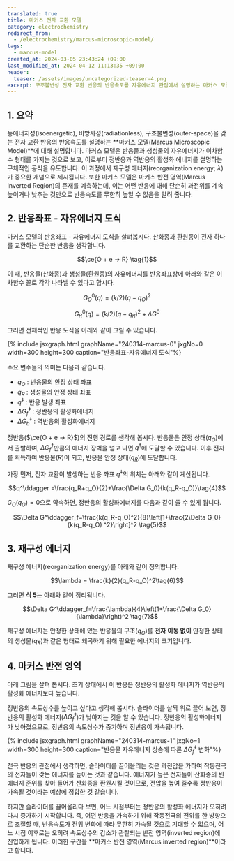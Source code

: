 ```yaml
---
translated: true
title: 마커스 전자 교환 모델
category: electrochemistry
redirect_from:
  - /electrochemistry/marcus-microscopic-model/
tags:
  - marcus-model
created_at: 2024-03-05 23:43:24 +09:00
last_modified_at: 2024-04-12 11:13:35 +09:00
header:
  teaser: /assets/images/uncategorized-teaser-4.png
excerpt: 구조불변성 전자 교환 반응의 반응속도를 자유에너지 관점에서 설명하는 마커스 모델 (Marcus model) 정리
---
```


## 1. 요약

등에너지성(isoenergetic), 비방사성(radiationless), 구조불변성(outer-space)을 갖는 전자 교환 반응의 반응속도를 설명하는 **마커스 모델(Marcus Microscopic Model)**에 대해 설명합니다.  마커스 모델은 반응물과 생성물의 자유에너지가 이차함수 형태를 가지는 것으로 보고, 이로부터 정반응과 역반응의 활성화 에너지를 설명하는 구체적인 공식을 유도합니다.  이 과정에서 재구성 에너지(reorganization energy; $\lambda$)가 중요한 개념으로 제시됩니다.  또한 마커스 모델은 마커스 반전 영역(Marcus Inverted Region)의 존재를 예측하는데, 이는 어떤 반응에 대해 단순히 과전위를 계속 높이거나 낮추는 것만으로 반응속도를 무한히 높일 수 없음을 알려 줍니다.

## 2. 반응좌표 - 자유에너지 도식

마커스 모델의 반응좌표 - 자유에너지 도식을 살펴봅시다.  산화종과 환원종이 전자 하나를 교환하는 단순한 반응을 생각합니다.

$$\ce{O + e -> R} \tag{1}$$

이 때, 반응물(산화종)과 생성물(환원종)의 자유에너지를 반응좌표상에 아래와 같은 이차함수 꼴로 각각 나타낼 수 있다고 합시다.

$$G^{0}_{O}(q)=(k/2)(q-q_O)^2 \tag{2}$$

$$G^{0}_{R}(q)=(k/2)(q-q_R)^2+\Delta G^0 \tag{3}$$

그러면 전체적인 반응 도식을 아래와 같이 그릴 수 있습니다.

{% include jsxgraph.html graphName="240314-marcus-0" jxgNo=0 width=300 height=300 caption="반응좌표-자유에너지 도식"%}

주요 변수들의 의미는 다음과 같습니다.

- $q_O$ : 반응물의 안정 상태 좌표
- $q_R$ : 생성물의 안정 상태 좌표
- $q^\ddagger$ : 반응 발생 좌표
- $\Delta G^\ddagger_f$ : 정반응의 활성화에너지
- $\Delta G^\ddagger_b$ : 역반응의 활성화에너지

정반응($\ce{O + e -> R}$)의 진행 경로를 생각해 봅시다.  반응물은 안정 상태($q_O$)에서 출발하여, $\Delta G^\ddagger_f$만큼의 에너지 장벽을 넘고 나면 $q^\ddagger$에 도달할 수 있습니다.  이후 전자를 획득하여 반응물($R$)이 되고, 반응물 안정 상태($q_R$)에 도달합니다.

가장 먼저, 전자 교환이 발생하는 반응 좌표 $q^\ddagger$의 위치는 아래와 같이 계산됩니다.

$$q^\ddagger =\frac{q_R+q_O}{2}+\frac{\Delta G_0}{k(q_R-q_O)}\tag{4}$$ 

$G_O(q_O)=0$으로 약속하면, 정반응의 활성화에너지를 다음과 같이 쓸 수 있게 됩니다.

$$\Delta G^\ddagger_f=\frac{k(q_R-q_O)^2}{8}\left[1+\frac{2\Delta G_0}{k(q_R-q_O)
^2}\right]^2 \tag{5}$$

## 3. 재구성 에너지

재구성 에너지(reorganization energy)를 아래와 같이 정의합니다.

$$\lambda = \frac{k}{2}(q_R-q_O)^2\tag{6}$$

그러면 **식 5**는 아래와 같이 정리됩니다.

$$\Delta G^\ddagger_f=\frac{\lambda}{4}\left(1+\frac{\Delta G_0}{\lambda}\right)^2 \tag{7}$$

재구성 에너지는 안정한 상태에 있는 반응물의 구조($q_O$)를 **전자 이동 없이** 안정한 상태의 생성물($q_R$)과 같은 형태로 왜곡하기 위해 필요한 에너지의 크기입니다.

## 4. 마커스 반전 영역

아래 그림을 살펴 봅시다.  초기 상태에서 이 반응은 정반응의 활성화 에너지가 역반응의 활성화 에너지보다 높습니다.

정반응의 속도상수를 높이고 싶다고 생각해 봅시다.  슬라이더를 살짝 위로 끌어 보면, 정반응의 활성화 에너지($\Delta G^\ddagger_{f}$)가 낮아지는 것을 알 수 있습니다.  정반응의 활성화에너지가 낮아졌으므로, 정반응의 속도상수가 증가하며 정반응이 가속됩니다.

{% include jsxgraph.html graphName="240314-marcus-1" jxgNo=1 width=300 height=300 caption="반응물 자유에너지 상승에 따른 $\Delta G^\ddagger_f$ 변화"%}

전극 반응의 관점에서 생각하면, 슬라이더를 끌어올리는 것은 과전압을 가하여 작동전극의 전자들이 갖는 에너지를 높이는 것과 같습니다.  에너지가 높은 전자들이 산화종의 빈 에너지 준위를 찾아 들어가 산화종을 환원시킬 것이므로, 전압을 높여 줄수록 정반응이 가속될 것이라는 예상에 정합한 것 같습니다.

하지만 슬라이더를 끌어올리다 보면, 어느 시점부터는 정반응의 활성화 에너지가 오히려 다시 증가하기 시작합니다.  즉, 어떤 반응을 가속하기 위해 작동전극의 전위를 한 방향으로 조절할 때, 반응속도가 전위 변화에 따라 무한히 가속될 것으로 기대할 수 없으며, 어느 시점 이후로는 오히려 속도상수의 감소가 관찰되는 반전 영역(inverted region)에 진입하게 됩니다.  이러한 구간을 **마커스 반전 영역(Marcus inverted region)**이라고 합니다.